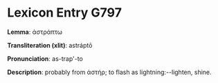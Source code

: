 # Lexicon Entry G797

**Lemma**: ἀστράπτω

**Transliteration (xlit)**: astráptō

**Pronunciation**: as-trap'-to

**Description**:
probably from  ἀστήρ; to flash as lightning:--lighten, shine.
